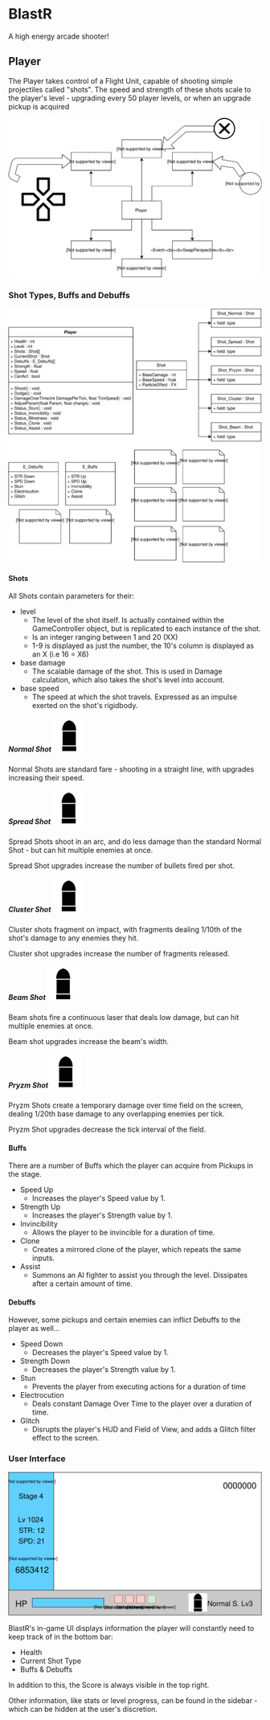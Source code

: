 # BlastR
A high energy arcade shooter!

## Player
The Player takes control of a Flight Unit, capable of shooting simple projectiles called "shots". The speed and strength of these shots scale to the player's level - upgrading every 50 player levels, or when an upgrade pickup is acquired

![Alt text](./Documentation/PlayerInteractions.svg)

### Shot Types, Buffs and Debuffs
![Alt text](./Documentation/MechanicsUML.svg)
#### Shots

All Shots contain parameters for their:
  - level
    - The level of the shot itself. Is actually contained within the GameController object, but is replicated to each instance of the shot.
    - Is an integer ranging between 1 and 20 (XX)
    - 1-9 is displayed as just the number, the 10's column is displayed as an X (i.e 16 = X6)
  - base damage
    - The scalable damage of the shot. This is used in Damage calculation, which also takes the shot's level into account.
  - base speed
    - The speed at which the shot travels. Expressed as an impulse exerted on the shot's rigidbody.

#####  Normal Shot ![Alt text](/Documentation/Shots/Shot_Normal_64.png)

Normal Shots are standard fare - shooting in a straight line, with upgrades increasing their speed.

##### Spread Shot ![Alt text](/Documentation/Shots/Shot_Normal_64.png)

Spread Shots shoot in an arc, and do less damage than the standard Normal Shot - but can hit multiple enemies at once.

Spread Shot upgrades increase the number of bullets fired per shot.

##### Cluster Shot ![Alt text](/Documentation/Shots/Shot_Normal_64.png)

Cluster shots fragment on impact, with fragments dealing 1/10th of the shot's damage to any enemies they hit.

Cluster shot upgrades increase the number of fragments released.

##### Beam Shot ![Alt text](/Documentation/Shots/Shot_Normal_64.png)

Beam shots fire a continuous laser that deals low damage, but can hit multiple enemies at once.

Beam shot upgrades increase the beam's width.

##### Pryzm Shot ![Alt text](/Documentation/Shots/Shot_Normal_64.png)

Pryzm Shots create a temporary damage over time field on the screen, dealing 1/20th base damage to any overlapping enemies per tick.

Pryzm Shot upgrades decrease the tick interval of the field.

#### Buffs
There are a number of Buffs which the player can acquire from Pickups in the stage.
- Speed Up
  - Increases the player's Speed value by 1.
- Strength Up
  - Increases the player's Strength value by 1.
- Invincibility
  - Allows the player to be invincible for a duration of time.
- Clone
  - Creates a mirrored clone of the player, which repeats the same inputs.
- Assist
  - Summons an AI fighter to assist you through the level. Dissipates after a certain amount of time.

#### Debuffs
However, some pickups and certain enemies can inflict Debuffs to the player as well...
- Speed Down
  - Decreases the player's Speed value by 1.
- Strength Down
  - Decreases the player's Strength value by 1.
- Stun
  - Prevents the player from executing actions for a duration of time
- Electrocution
  - Deals constant Damage Over Time to the player over a duration of time.
- Glitch
  - Disrupts the player's HUD and Field of View, and adds a Glitch filter effect to the screen.

### User Interface
![Alt text](./Documentation/UIWireframe.svg)

BlastR's in-game UI displays information the player will constantly need to keep track of in the bottom bar:
- Health
- Current Shot Type
- Buffs & Debuffs

In addition to this, the Score is always visible in the top right.


Other information, like stats or level progress, can be found in the sidebar - which can be hidden at the user's discretion.
